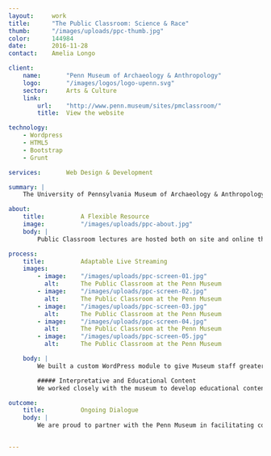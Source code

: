 ```yaml
---
layout:     work
title:      "The Public Classroom: Science & Race"
thumb:      "/images/uploads/ppc-thumb.jpg"
color:      144984
date:       2016-11-28
contact:    Amelia Longo

client:
    name:       "Penn Museum of Archaeology & Anthropology"
    logo:       "/images/logos/logo-upenn.svg"
    sector:     Arts & Culture
    link:   
        url:    "http://www.penn.museum/sites/pmclassroom/"
        title:  View the website

technology:
    - Wordpress
    - HTML5
    - Bootstrap
    - Grunt

services:       Web Design & Development

summary: |
    The University of Pennsylvania Museum of Archaeology & Anthropology needed a new website to promote and host the Public Classroom, a new collaborative educational program based on the intersection of science and race. We built a responsive site to accommodate the in person and remote attendees of program lectures, and developed related content for increased engagement.

about:
    title:          A Flexible Resource
    image:          "/images/uploads/ppc-about.jpg"
    body: |
        Public Classroom lectures are hosted both on site and online through a live video stream. As people would need access to lecture logistics and accompanying content before, during, and after the events, we built a responsive site that allows them to pull up information on the go and during a lecture as needed. Users are able to find a lecture based on their area of interest and to identify speakers whose areas of expertise they want to learn more about. Quick, free registration and downloadable materials are available throughout the process.

process:
    title:          Adaptable Live Streaming
    images:
        - image:    "/images/uploads/ppc-screen-01.jpg"
          alt:      The Public Classroom at the Penn Museum
        - image:    "/images/uploads/ppc-screen-02.jpg"
          alt:      The Public Classroom at the Penn Museum
        - image:    "/images/uploads/ppc-screen-03.jpg"
          alt:      The Public Classroom at the Penn Museum
        - image:    "/images/uploads/ppc-screen-04.jpg"
          alt:      The Public Classroom at the Penn Museum
        - image:    "/images/uploads/ppc-screen-05.jpg"
          alt:      The Public Classroom at the Penn Museum

    body: |
        We built a custom WordPress module to give Museum staff greater control over starting and stopping lecture live streams. This was their first time providing online streaming, so we created the module to make it easy for them to manually adjust and to adapt to what happens live in the lecture. A recording of each lecture remains on the site afterwards, for new audiences or those who would like to revisit it. We also created a flexible administrative experience for staff to add and edit pages with additional videos, audio clips, online resources, worksheets, and readings, so that they can continue to add and update materials over time.

        ##### Interpretative and Educational Content
        We worked closely with the museum to develop educational content for each lecture, prompting questions, allowing space for reflection, and providing additional resources for further engagement. Links to reading lists, glossaries, and online activities provide more ways to interact with the concepts discussed in the lectures. The [Genetics and Race](http://www.penn.museum/sites/pmclassroom/files/2016/08/PublicClassroom_worksheet_Class3_Web_102616.pdf) lecture worksheet, for example, includes recommended articles, books, and videos, all divided into sections for Academics, Adults, and Youth.

outcome:
    title:          Ongoing Dialogue
    body: |
        We are proud to partner with the Penn Museum in facilitating conversations around the history of racism in science. This series is the starting point for an ongoing dialogue on sensitive topics in future Public Classroom programs. The website is a way for this conversation and related resources to live on far into the future.


---
```


